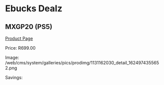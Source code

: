 
# Ebucks Dealz
## MXGP20 (PS5)
[Product Page](https://www.ebucks.com/web/shop/productSelected.do?prodId=1131162030&catId=724351586)

Price: R699.00

Image: /web/cms/system/galleries/pics/prodimg/1131162030_detail_1624974355652.png

Savings: 


	